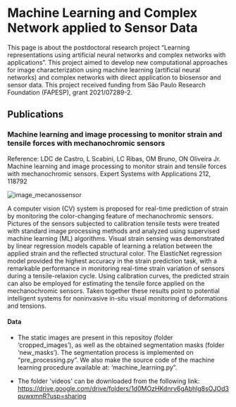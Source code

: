 # Machine Learning and Complex Network applied to Sensor Data

This page is about the postdoctoral research project “Learning representations using artificial neural networks and complex networks with applications”. This project aimed to develop new computational approaches for image characterization using machine learning (artificial neural networks) and complex networks with direct application to biosensor and sensor data. This project received funding from São Paulo Research Foundation (FAPESP), grant 2021/07289-2.

## Publications 

### Machine learning and image processing to monitor strain and tensile forces with mechanochromic sensors

Reference: LDC de Castro, L Scabini, LC Ribas, OM Bruno, ON Oliveira Jr. Machine learning and image processing to monitor strain and tensile forces with mechanochromic sensors. Expert Systems with Applications 212, 118792

 ![image_mecanossensor](https://user-images.githubusercontent.com/32531959/206627682-b7a3f954-7e93-46aa-a6ff-b7bf4b6e5cb3.png)

 A computer vision (CV) system is proposed for real-time prediction of strain by monitoring the color-changing feature of mechanochromic sensors. Pictures of the sensors subjected to calibration tensile tests were treated with standard image processing methods and analyzed using supervised machine learning (ML) algorithms. Visual strain sensing was demonstrated by linear regression models capable of learning a relation between the applied strain and the reflected structural color. The ElasticNet regression model provided the highest accuracy in the strain prediction task, with a remarkable performance in monitoring real-time strain variation of sensors during a tensile-relaxion cycle. Using calibration curves, the predicted strain can also be employed for estimating the tensile force applied on the mechanochromic sensors. Taken together these results point to potential intelligent systems for noninvasive in-situ visual monitoring of deformations and tensions.


#### Data

* The static images are present in this repositoy (folder ‘cropped_images’), as well as the obtained segmentation masks (folder ‘new_masks’). The segmentation process is implemented on “pre_processing.py”. We also make the source code of the machine learning procedure available at: ‘machine_learning.py”.

* The folder 'videos' can be downloaded from the following link: https://drive.google.com/drive/folders/1d0MOzHKdnrv6gAbhlg8sOJOd3puwxmnR?usp=sharing
